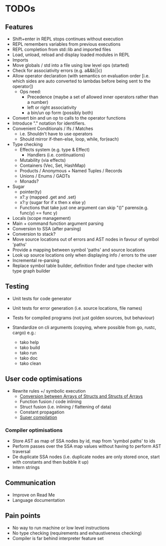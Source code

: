 # TODOs

## Features

- Shift+enter in REPL stops continues without execution
- REPL remembers variables from previous executions
- REPL completion from std::lib and imported files
- Load, unload, reload and display loaded modules in REPL
- Imports
- Move globals / std into a file using low level ops (started)
- Check for associativity errors (e.g. a&&b||c)
- Allow operator declaration (with semantics on evaluation order [i.e. which sides are auto converted to lambdas before being sent to the operator])
  - Ops need:
    - Precedence (maybe a set of allowed inner operators rather than a number)
    - left or right associativity
    - a bin/un op form (possibly both)
- Convert bin and un op to calls to the operator functions
- Introduce "." notation for identifiers.
- Convenient Conditionals / Ifs / Matches
  - i.e. Shouldn't have to use operators
  - Should mirror if-then-else, loop, while, for(each)
- Type checking
  - Effects system (e.g. type & Effect)
    - Handlers (i.e. continuations)
  - Mutability (via effects)
  - Containers (Vec, Set, HashMap)
  - Products / Anonymous + Named Tuples / Records
  - Unions / Enums / GADTs
  - Monads?
- Sugar
  - pointer(ty)
  - x?.y (mapped .get and .set)
  - x?:y (sugar for if x then x else y)
  - Functions that take just one argument can skip "()" parens(e.g. func(y) == func y)
- Locals (scope management)
- Main + command function argument parsing
- Conversion to SSA (after parsing)
- Conversion to stack?
- Move source locations out of errors and AST nodes in favour of symbol 'paths'
- Provide a mapping between symbol 'paths' and source locations
- Look up source locations only when displaying info / errors to the user
- Incremental re-parsing
- Replace symbol table builder, definition finder and type checker with type graph builder

## Testing

- Unit tests for code generator
- Unit tests for error generation (i.e. source locations, file names)
- Tests for compiled programs (not just golden sources, but behaviour)

- Standardize on cli arguments (copying, where possible from go, rustc, cargo) e.g.:
  - tako help
  - tako build
  - tako run
  - tako doc
  - tako clean

## User code optimisations

- Rewrite rules +/ symbolic execution
  - [Conversion between Arrays of Structs and Structs of Arrays](https://en.wikipedia.org/wiki/AoS_and_SoA)
  - Function fusion / code inlining
  - Struct fusion (i.e. inlining / flattening of data)
  - Constant propagation
  - [Super compilation](https://www.microsoft.com/en-us/research/wp-content/uploads/2016/07/supercomp-by-eval.pdf)

### Compiler optimisations

- Store AST as map of SSA nodes by id, map from 'symbol paths' to ids
- Perform passes over the SSA map values without having to perform AST traversal
- De duplicate SSA nodes (i.e. duplicate nodes are only stored once, start with constants and then bubble it up)
- Intern strings

## Communication

- Improve on Read Me
- Language documentation

## Pain points

- No way to run machine or low level instructions
- No type checking (requirements and exhaustiveness checking)
- Compiler is far behind interpreter feature set
